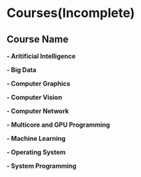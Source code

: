 # Courses(Incomplete)

## Course Name
**- Aritificial Intelligence**

**- Big Data**

**- Computer Graphics**

**- Computer Vision**

**- Computer Network**

**- Multicore and GPU Programming**

**- Machine Learning**

**- Operating System**

**- System Programming**

